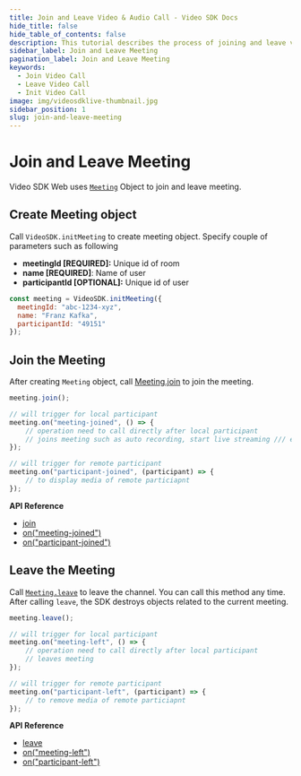 ```yaml
---
title: Join and Leave Video & Audio Call - Video SDK Docs
hide_title: false
hide_table_of_contents: false
description: This tutorial describes the process of joining and leave video and audio call using javascript.
sidebar_label: Join and Leave Meeting
pagination_label: Join and Leave Meeting
keywords:
  - Join Video Call
  - Leave Video Call
  - Init Video Call
image: img/videosdklive-thumbnail.jpg
sidebar_position: 1
slug: join-and-leave-meeting
---
```


# Join and Leave Meeting
Video SDK Web uses [`Meeting`](/javascript/api/sdk-reference/meeting-class/introduction) Object to join and leave meeting. 

## Create Meeting object
Call `VideoSDK.initMeeting` to create meeting object. Specify couple of parameters such as following
- **meetingId [REQUIRED]:** Unique id of room
- **name [REQUIRED]**: Name of user
- **participantId [OPTIONAL]:** Unique id of user

```js
const meeting = VideoSDK.initMeeting({
  meetingId: "abc-1234-xyz",
  name: "Franz Kafka",
  participantId: "49151"
});
```

## Join the Meeting
After creating `Meeting` object, call [Meeting.join](/javascript/api/sdk-reference/meeting-class/methods#join) to join the meeting.

```js
meeting.join();

// will trigger for local participant
meeting.on("meeting-joined", () => {
    // operation need to call directly after local participant
    // joins meeting such as auto recording, start live streaming /// etc.
});

// will trigger for remote participant
meeting.on("participant-joined", (participant) => {
    // to display media of remote particiapnt
});
```
**API Reference**
- [join](/javascript/api/sdk-reference/meeting-class/methods#join)
- [on("meeting-joined")](/javascript/api/sdk-reference/meeting-class/events#meeting-joined)
- [on("participant-joined")](/javascript/api/sdk-reference/meeting-class/events#participant-joined)

## Leave the Meeting
Call [`Meeting.leave`](/javascript/api/sdk-reference/meeting-class/methods#leave) to leave the channel. You can call this method any time. After calling `leave`, the SDK destroys objects related to the current meeting. 


```js
meeting.leave();

// will trigger for local participant
meeting.on("meeting-left", () => {
    // operation need to call directly after local participant
    // leaves meeting
});

// will trigger for remote participant
meeting.on("participant-left", (participant) => {
    // to remove media of remote particiapnt
});
```
**API Reference**
- [leave](/javascript/api/sdk-reference/meeting-class/methods#leave)
- [on("meeting-left")](/javascript/api/sdk-reference/meeting-class/events#meeting-left)
- [on("participant-left")](/javascript/api/sdk-reference/meeting-class/events#participant-left)


